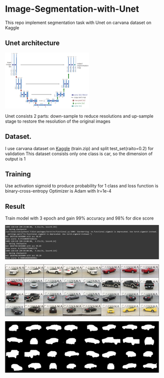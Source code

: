 # Image-Segmentation-with-Unet
This repo implement segmentation task with Unet on carvana dataset on Kaggle
## Unet architecture
![file](https://github.com/thienlk2000/Image-Segmentation-with-Unet/blob/main/images/unet.png)

Unet consists 2 parts: down-sample to reduce resolutions and up-sample stage to restore the resolution of the original images

## Dataset.
I use carvana dataset on [Kaggle](https://www.kaggle.com/c/carvana-image-masking-challenge) (train.zip) and split test_set(raito=0.2) for validation
This dataset consists only one class is car, so the dimension of output is 1

## Training

Use activation sigmoid to produce probability for 1 class and loss function is binary-cross-entropy
Optimizer is Adam with lr=1e-4

## Result

Train model with 3 epoch and gain 99% accuracy and 98% for dice score 

![file](https://github.com/thienlk2000/Image-Segmentation-with-Unet/blob/main/images/result-unet.JPG)

![file](https://github.com/thienlk2000/Image-Segmentation-with-Unet/blob/main/images/masked_1.png)

![file](https://github.com/thienlk2000/Image-Segmentation-with-Unet/blob/main/images/pred_1.png)
